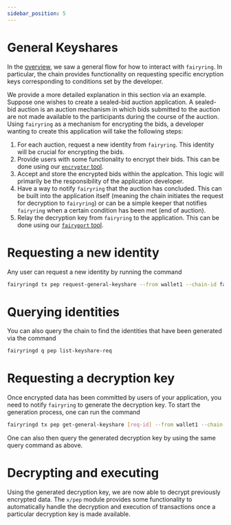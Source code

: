 ```yaml
---
sidebar_position: 5
---
```


# General Keyshares

In the [overview](/docs/basics/overview.md), we saw a general flow for how to interact with `fairyring`.
In particular, the chain provides functionality on requesting specific encryption keys corresponding to conditions set by the developer.

We provide a more detailed explanation in this section via an example.
Suppose one wishes to create a sealed-bid auction application.
A sealed-bid auction is an auction mechanism in which bids submitted to the auction are not made available to the participants during the course of the auction.
Using `fairyring` as a mechanism for encrypting the bids, a developer wanting to create this application will take the following steps:

1. For each auction, request a new identity from `fairyring`. This identity will be crucial for encrypting the bids.
2. Provide users with some functionality to encrypt their bids. This can be done using our [`encrypter` tool](/docs/advanced/encrypt_tx.md).
3. Accept and store the encrypted bids within the applcation. This logic will primarily be the responsibility of the application developer.
4. Have a way to notify `fairyring` that the auction has concluded. This can be built into the application itself (meaning the chain initiates the request for decryption to `fairyring`) or can be a simple keeper that notifies `fairyring` when a certain condition has been met (end of auction).
5. Relay the decryption key from `fairyring` to the application. This can be done using our [`fairyport` tool](/docs/advanced/fairyport.md).

# Requesting a new identity

Any user can request a new identity by running the command

```bash
fairyringd tx pep request-general-keyshare --from wallet1 --chain-id fairyring_devnet --home ./devnet_data/fairyring_devnet --keyring-backend test --gas-prices 1ufairy -y 2>&1
```

# Querying identities

You can also query the chain to find the identities that have been generated via the command

```bash
fairyringd q pep list-keyshare-req
```

# Requesting a decryption key

Once encrypted data has been committed by users of your application, you need to notify `fairyring` to generate the decryption key.
To start the generation process, one can run the command

```bash
fairyringd tx pep get-general-keyshare [req-id] --from wallet1 --chain-id fairyring_devnet --home ./devnet_data/fairyring_devnet --keyring-backend test --gas-prices 1ufairy -y 2>&1
```

One can also then query the generated decryption key by using the same query command as above.

# Decrypting and executing

Using the generated decryption key, we are now able to decrypt previously encrypted data.
The `x/pep` module provides some functionality to automatically handle the decryption and execution of transactions once a particular decryption key is made available.
